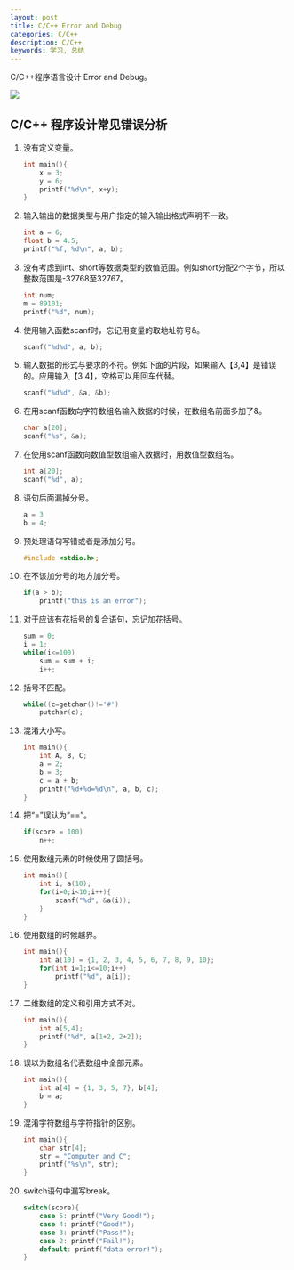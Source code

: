 ```yaml
---
layout: post
title: C/C++ Error and Debug
categories: C/C++
description: C/C++
keywords: 学习, 总结
---
```


C/C++程序语言设计 Error and Debug。

![](https://alienx.oss-cn-shenzhen.aliyuncs.com/images/discovery/A0116.png)

## C/C++ 程序设计常见错误分析

1. 没有定义变量。

    ```c
    int main(){
        x = 3;
        y = 6;
        printf("%d\n", x+y);
    }
    ```

2. 输入输出的数据类型与用户指定的输入输出格式声明不一致。

    ```c
    int a = 6;
    float b = 4.5;
    printf("%f, %d\n", a, b);
    ```

3. 没有考虑到int、short等数据类型的数值范围。例如short分配2个字节，所以整数范围是-32768至32767。

    ```c
    int num;
    m = 89101;
    printf("%d", num);
    ```

4. 使用输入函数scanf时，忘记用变量的取地址符号&。

    ```c
    scanf("%d%d", a, b);
    ```

5. 输入数据的形式与要求的不符。例如下面的片段，如果输入【3,4】是错误的。应用输入【3 4】，空格可以用回车代替。

    ```c
    scanf("%d%d", &a, &b);
    ```

6. 在用scanf函数向字符数组名输入数据的时候，在数组名前面多加了&。

    ```c
    char a[20];
    scanf("%s", &a);
    ```

7. 在使用scanf函数向数值型数组输入数据时，用数值型数组名。

    ```c
    int a[20];
    scanf("%d", a);
    ```

8. 语句后面漏掉分号。

    ```c
    a = 3
    b = 4;
    ```

9. 预处理语句写错或者是添加分号。

    ```c
    #include <stdio.h>;
    ```

10. 在不该加分号的地方加分号。

    ```c
    if(a > b);
        printf("this is an error");
    ```

11. 对于应该有花括号的复合语句，忘记加花括号。

    ```c
    sum = 0;
    i = 1;
    while(i<=100)
        sum = sum + i;
        i++;
    ```

12. 括号不匹配。

    ```c
    while((c=getchar()!='#')
        putchar(c);
    ```

13. 混淆大小写。

    ```c
    int main(){
        int A, B, C;
        a = 2;
        b = 3;
        c = a + b;
        printf("%d+%d=%d\n", a, b, c);
    }
    ```

14. 把“=”误认为“==”。

    ```c
    if(score = 100)
        n++;
    ```

15. 使用数组元素的时候使用了圆括号。

    ```c
    int main(){
        int i, a(10);
        for(i=0;i<10;i++){
            scanf("%d", &a(i));
        }
    }
    ```

16. 使用数组的时候越界。

    ```c
    int main(){
        int a[10] = {1, 2, 3, 4, 5, 6, 7, 8, 9, 10};
        for(int i=1;i<=10;i++)
            printf("%d", a[i]);
    }
    ```

17. 二维数组的定义和引用方式不对。

    ```c
    int main(){
        int a[5,4];
        printf("%d", a[1+2, 2+2]);
    }
    ```

18. 误以为数组名代表数组中全部元素。

    ```c
    int main(){
        int a[4] = {1, 3, 5, 7}, b[4];
        b = a;
    }
    ```

19. 混淆字符数组与字符指针的区别。

    ```c
    int main(){
        char str[4];
        str = "Computer and C";
        printf("%s\n", str);
    }
    ```

20. switch语句中漏写break。

    ```c
    switch(score){
        case 5: printf("Very Good!");
        case 4: printf("Good!");
        case 3: printf("Pass!");
        case 2: printf("Fail!");
        default: printf("data error!");
    }
    ```
